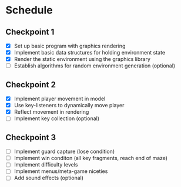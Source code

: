 # Schedule

## Checkpoint 1
- [x] Set up basic program with graphics rendering
- [x] Implement basic data structures for holding environment state
- [x] Render the static environment using the graphics library
- [ ] Establish algorithms for random environment generation (optional)

## Checkpoint 2
- [x] Implement player movement in model
- [x] Use key-listeners to dynamically move player
- [x] Reflect movement in rendering
- [ ] Implement key collection (optional)

## Checkpoint 3
- [ ] Implement guard capture (lose condition)
- [ ] Implement win conditon (all key fragments, reach end of maze)
- [ ] Implement difficulty levels
- [ ] Implement menus/meta-game niceties
- [ ] Add sound effects (optional)
